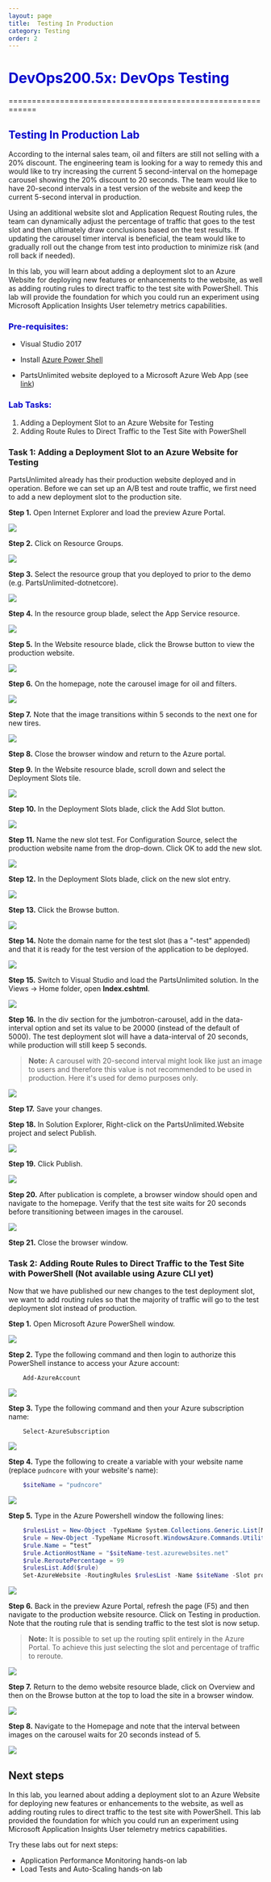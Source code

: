 ```yaml
---
layout: page
title:  Testing In Production
category: Testing
order: 2
---
```


<h1><span style="color: #0000CD;">DevOps200.5x: DevOps Testing</span></h1>
============================================================

<h2><span style="color: #0000CD;">Testing In Production Lab</span></h2>



According to the internal sales team, oil and filters are still not selling with a 20% discount. The engineering team is looking for a way to remedy this and would like to try increasing the current 5 second-interval on the homepage carousel showing the 20% discount to 20 seconds. The team would like to have 20-second intervals in a test version of the website and keep the current 5-second interval in production.

Using an additional website slot and Application Request Routing rules, the team can dynamically adjust the percentage of traffic that goes to the test slot and then ultimately draw conclusions based on the test results. If updating the carousel timer interval is beneficial, the team would like to gradually roll out the change from test into production to minimize risk (and roll back if needed).

In this lab, you will learn about adding a deployment slot to an Azure Website for deploying new features or enhancements to the website, as well as adding routing rules to direct traffic to the test site with PowerShell.  This lab will provide the foundation for which you could run an experiment using Microsoft Application Insights User telemetry metrics capabilities.

<h3><span style="color: #0000CD;"> Pre-requisites:</span></h3>

- Visual Studio 2017

- Install [Azure Power Shell](https://azure.microsoft.com/en-us/documentation/articles/powershell-install-configure/)

- PartsUnlimited website deployed to a Microsoft Azure Web App (see [link](https://github.com/Microsoft/PartsUnlimited/blob/master/docs/Deployment.md))

<h3><span style="color: #0000CD;"> Lab Tasks:</span></h3>

1. Adding a Deployment Slot to an Azure Website for Testing
2. Adding Route Rules to Direct Traffic to the Test Site with PowerShell

### Task 1: Adding a Deployment Slot to an Azure Website for Testing

PartsUnlimited already has their production website deployed and in operation. Before we can set up an A/B test and route traffic, we first need to add a new deployment slot to the production site.


**Step 1.** Open Internet Explorer and load the preview Azure Portal.

![](../assets/testinginprod-jan2018/step1.png)

**Step 2.** Click on Resource Groups.

![](../assets/testinginprod-jan2018/step2.png)

**Step 3.** Select the resource group that you deployed to prior to the demo (e.g. PartsUnlimited-dotnetcore).

![](../assets/testinginprod-jan2018/step3.png)

**Step 4.** In the resource group blade, select the App Service resource.

![](../assets/testinginprod-jan2018/step4.png)

**Step 5.** In the Website resource blade, click the Browse button to view the production website.

![](../assets/testinginprod-jan2018/step5.png)

**Step 6.** On the homepage, note the carousel image for oil and filters.

![](../assets/testinginprod-jan2018/step6.png)

**Step 7.** Note that the image transitions within 5 seconds to the next one for new tires.

![](../assets/testinginprod-jan2018/step7.png)

**Step 8.** Close the browser window and return to the Azure portal.

**Step 9.** In the Website resource blade, scroll down and select the Deployment Slots tile.

![](../assets/testinginprod-jan2018/step9.png)

**Step 10.** In the Deployment Slots blade, click the Add Slot button.

![](../assets/testinginprod-jan2018/step10.png)

**Step 11.** Name the new slot test. For Configuration Source, select the production website name from the drop-down. Click OK to add the new slot.

![](../assets/testinginprod-jan2018/step11.png)

**Step 12.** In the Deployment Slots blade, click on the new slot entry.

![](../assets/testinginprod-jan2018/step12.png)

**Step 13.** Click the Browse button.

![](../assets/testinginprod-jan2018/step14.png)

**Step 14.** Note the domain name for the test slot (has a "-test" appended) and that it is ready for the test version of the application to be deployed.

![](../assets/testinginprod-jan2018/step15.png)

**Step 15.** Switch to Visual Studio and load the PartsUnlimited solution. In the Views -\> Home folder, open **Index.cshtml**.

![](../assets/testinginprod-jan2018/step16.png)

**Step 16.** In the div section for the jumbotron-carousel, add in the data-interval option and set its value to be 20000 (instead of the default of 5000). The test deployment slot will have a data-interval of 20 seconds, while production will still keep 5 seconds.
>**Note:** A carousel with 20-second interval might look like just an image to users and therefore this value is not recommended to be used in production. Here it's used for demo purposes only.

![](../assets/testinginprod-jan2018/step17.png)

**Step 17.** Save your changes.

**Step 18.** In Solution Explorer, Right-click on the PartsUnlimited.Website project and select Publish.

![](../assets/testinginprod-jan2018/step19.png)

**Step 19.** Click Publish.

![](../assets/testinginprod-jan2018/step20.png)

**Step 20.** After publication is complete, a browser window should open and navigate to the homepage. Verify that the test site waits for 20 seconds before transitioning between images in the carousel.

![](../assets/testinginprod-jan2018/step6.png)

**Step 21.** Close the browser window.


### Task 2: Adding Route Rules to Direct Traffic to the Test Site with PowerShell (Not available using Azure CLI yet)

Now that we have published our new changes to the test deployment slot, we want to add routing rules so that the majority of traffic will go to the test deployment slot instead of production.
 

**Step 1.** Open Microsoft Azure PowerShell window.

![](../assets/testinginprod-jan2018/part2step1.png)

**Step 2.** Type the following command and then login to authorize this PowerShell instance to access your Azure account:

		Add-AzureAccount

![](../assets/testinginprod-jan2018/1.png)

**Step 3.** Type the following command and then your Azure subscription name:

		Select-AzureSubscription

![](../assets/testinginprod-jan2018/2.png)


**Step 4.** Type the following to create a variable with your website name (replace `pudncore` with your website's name):

```powershell
	$siteName = "pudncore"
```

![](../assets/testinginprod-jan2018/part2step2.png)

**Step 5.** Type in the Azure Powershell window the following lines:

```powershell
	$rulesList = New-Object -TypeName System.Collections.Generic.List[Microsoft.WindowsAzure.Commands.Utilities.Websites.Services.WebEntities.RampUpRule]
	$rule = New-Object -TypeName Microsoft.WindowsAzure.Commands.Utilities.Websites.Services.WebEntities.RampUpRule
	$rule.Name = “test”
	$rule.ActionHostName = "$siteName-test.azurewebsites.net"
	$rule.ReroutePercentage = 99
	$rulesList.Add($rule)
	Set-AzureWebsite -RoutingRules $rulesList -Name $siteName -Slot production
```

![](../assets/testinginprod-jan2018/part2step3.png)

**Step 6.** Back in the preview Azure Portal, refresh the page (F5) and then navigate to the production website resource. Click on Testing in production. Note that the routing rule that is sending traffic to the test slot is now setup.
>**Note:** It is possible to set up the routing split entirely in the Azure Portal. To achieve this just selecting the slot and percentage of traffic to reroute.

![](../assets/testinginprod-jan2018/part2step4.png)

**Step 7.** Return to the demo website resource blade, click on Overview and then on the Browse button at the top to load the site in a browser window.

![](../assets/testinginprod-jan2018/step5.png)

**Step 8.** Navigate to the Homepage and note that the interval between images on the carousel waits for 20 seconds instead of 5.

![](../assets/testinginprod-jan2018/step6.png)

Next steps
----------

In this lab, you learned about adding a deployment slot to an Azure Website for deploying new features or enhancements to the website, as well as adding routing rules to direct traffic to the test site with PowerShell.  This lab provided the foundation for which you could run an experiment using Microsoft Application Insights User telemetry metrics capabilities.

Try these labs out for next steps:

- Application Performance Monitoring hands-on lab
- Load Tests and Auto-Scaling hands-on lab
